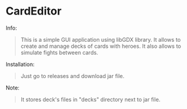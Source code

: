 # CardEditor

Info:
> This is a simple GUI application using libGDX library. It allows to create and manage decks of cards with heroes. It also allows to simulate fights between cards.

Installation:
> Just go to releases and download jar file. 

Note: 
> It stores deck's files in "decks" directory next to jar file.


